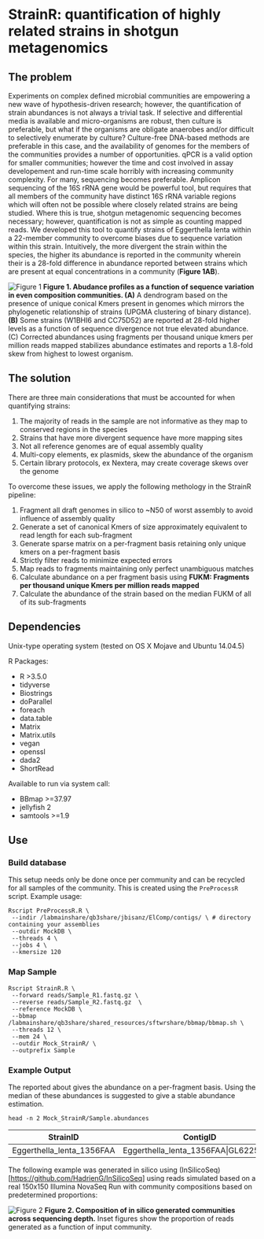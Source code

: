 # StrainR: quantification of highly related strains in shotgun metagenomics

## The problem

Experiments on complex defined microbial communities are empowering a new wave of hypothesis-driven research; however, the quantification of strain abundances is not always a trivial task. If selective and differential media is available and micro-organisms are robust, then culture is preferable, but what if the organisms are obligate anaerobes and/or difficult to selectively enumerate by culture? Culture-free DNA-based methods are preferable in this case, and the availability of genomes for the members of the communities provides a number of opportunities. qPCR is a valid option for smaller communities; however the time and cost involved in assay developement and run-time scale horribly with increasing community complexity. For many, sequencing becomes preferable. Amplicon sequencing of the 16S rRNA gene would be powerful tool, but requires that all members of the community have distinct 16S rRNA variable regions which will often not be possible where closely related strains are being studied. Where this is true, shotgun metagenomic sequencing becomes necessary; however, quantification is not as simple as counting mapped reads. We developed this tool to quantify strains of Eggerthella lenta within a 22-member community to overcome biases due to sequence variation within this strain. Intuitively, the more divergent the strain within the species, the higher its abundance is reported in the community wherein their is a 28-fold difference in abundance reported between strains which are present at equal concentrations in a community (**Figure 1AB**).

![Figure 1](https://github.com/jbisanz/StrainR/blob/master/figures/non_normalized.jpg)
**Figure 1. Abudance profiles as a function of sequence variation in even composition communities. (A)** A dendrogram based on the presence of unique conical Kmers present in genomes which mirrors the phylogenetic relationship of strains (UPGMA clustering of binary distance). **(B)** Some strains (W1BHI6 and CC75D52) are reported at 28-fold higher levels as a function of sequence divergence not true elevated abundance. (C) Corrected abundances using fragments per thousand unique kmers per million reads mapped stabilizes abundance estimates and reports a 1.8-fold skew from highest to lowest organism.

## The solution

There are three main considerations that must be accounted for when quantifying strains:
1. The majority of reads in the sample are not informative as they map to conserved regions in the species
2. Strains that have more divergent sequence have more mapping sites
3. Not all reference genomes are of equal assembly quality
4. Multi-copy elements, ex plasmids, skew the abundance of the organism
5. Certain library protocols, ex Nextera, may create coverage skews over the genome

To overcome these issues, we apply the following methology in the StrainR pipeline:
1. Fragment all draft genomes in silico to ~N50 of worst assembly to avoid influence of assembly quality
2. Generate a set of canonical Kmers of size approximately equivalent to read length for each sub-fragment
3. Generate sparse matrix on a per-fragment basis retaining only unique kmers on a per-fragment basis
4. Strictly filter reads to minimize expected errors
5. Map reads to fragments maintaining only perfect unambiguous matches
6. Calculate abundance on a per fragment basis using **FUKM: Fragments per thousand unique Kmers per million reads mapped**
7. Calculate the abundance of the strain based on the median FUKM of all of its sub-fragments

## Dependencies
Unix-type operating system (tested on OS X Mojave and Ubuntu 14.04.5)

R Packages:
* R >3.5.0
* tidyverse
* Biostrings
* doParallel
* foreach
* data.table
* Matrix
* Matrix.utils
* vegan
* openssl
* dada2
* ShortRead

Available to run via system call:
* BBmap >=37.97
* jellyfish 2
* samtools >=1.9

## Use

### Build database

This setup needs only be done once per community and can be recycled for all samples of the community. This is created using the `PreProcessR` script. Example usage:
```
Rscript PreProcessR.R \
 --indir /labmainshare/qb3share/jbisanz/ElComp/contigs/ \ # directory containing your assemblies
 --outdir MockDB \
 --threads 4 \
 --jobs 4 \
 --kmersize 120
 ```
 
### Map Sample

```
Rscript StrainR.R \
 --forward reads/Sample_R1.fastq.gz \
 --reverse reads/Sample_R2.fastq.gz  \
 --reference MockDB \
 --bbmap /labmainshare/qb3share/shared_resources/sftwrshare/bbmap/bbmap.sh \
 --threads 12 \
 --mem 24 \
 --outdir Mock_StrainR/ \
 --outprefix Sample
```

### Example Output

The reported about gives the abundance on a per-fragment basis. Using the median of these abundances is suggested to give a stable abundance estimation.

`head -n 2 Mock_StrainR/Sample.abundances`

StrainID | ContigID | Start_Stop | Unique_Kmers | Length_Contig | Bases | Coverage | Mapped_Reads | Mapped_Frags | Total_Mapped_Reads_In_Sample | FUKM
---------|----------|------------|--------------|---------------|-------|----------|--------------|--------------|------------------------------|-----
Eggerthella_lenta_1356FAA | Eggerthella_lenta_1356FAA\|GL622582.1 | 3332860_3378358 | 2758 | 45498 | 184080 | 4.0459 | 1416 | 708 | 278548 | 921.5925414859568


The following example was generated in silico using (InSilicoSeq)[https://github.com/HadrienG/InSilicoSeq] using reads simulated based on a real 150x150 Illumina NovaSeq Run with community compositions based on predetermined proportions:

![Figure 2](https://github.com/jbisanz/StrainR/blob/master/figures/mock_barplots.jpg)
**Figure 2. Composition of in silico generated communities across sequencing depth.** Inset figures show the proportion of reads generated as a function of input community.

